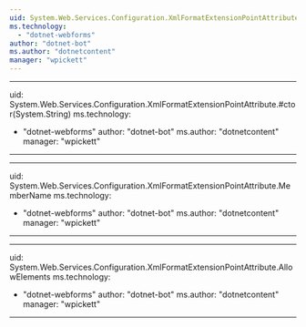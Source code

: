 ```yaml
---
uid: System.Web.Services.Configuration.XmlFormatExtensionPointAttribute
ms.technology: 
  - "dotnet-webforms"
author: "dotnet-bot"
ms.author: "dotnetcontent"
manager: "wpickett"
---
```


---
uid: System.Web.Services.Configuration.XmlFormatExtensionPointAttribute.#ctor(System.String)
ms.technology: 
  - "dotnet-webforms"
author: "dotnet-bot"
ms.author: "dotnetcontent"
manager: "wpickett"
---

---
uid: System.Web.Services.Configuration.XmlFormatExtensionPointAttribute.MemberName
ms.technology: 
  - "dotnet-webforms"
author: "dotnet-bot"
ms.author: "dotnetcontent"
manager: "wpickett"
---

---
uid: System.Web.Services.Configuration.XmlFormatExtensionPointAttribute.AllowElements
ms.technology: 
  - "dotnet-webforms"
author: "dotnet-bot"
ms.author: "dotnetcontent"
manager: "wpickett"
---
